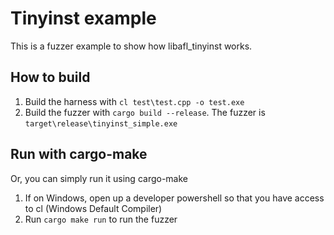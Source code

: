 # Tinyinst example
This is a fuzzer example to show how libafl_tinyinst works.

## How to build
1. Build the harness with `cl test\test.cpp -o test.exe`
2. Build the fuzzer with `cargo build --release`. The fuzzer is `target\release\tinyinst_simple.exe`

## Run with cargo-make
Or, you can simply run it using cargo-make
1. If on Windows, open up a developer powershell so that you have access to cl (Windows Default Compiler)
2. Run `cargo make run` to run the fuzzer
